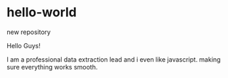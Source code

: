 # hello-world
new repository

Hello Guys!

I am a professional data extraction lead and i even like javascript.
making sure everything works smooth.

